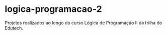 # logica-programacao-2
Projetos realizados ao longo do curso Lógica de Programação II da trilha do Edutech. 
